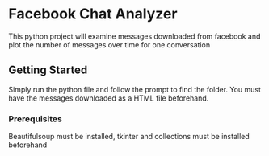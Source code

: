 # Facebook Chat Analyzer

This python project will examine messages downloaded from facebook and plot the number of messages over time for one conversation

## Getting Started

Simply run the python file and follow the prompt to find the folder. You must have the messages downloaded as a HTML file beforehand. 

### Prerequisites

Beautifulsoup must be installed, tkinter and collections must be installed beforehand 